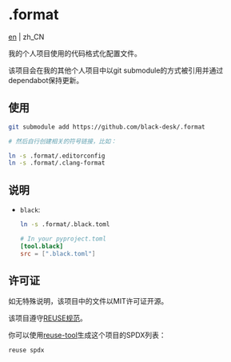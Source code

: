 <!--
SPDX-FileCopyrightText: 2025 Chen Linxuan <me@black-desk.cn>

SPDX-License-Identifier: MIT
-->

# .format

[en](README.md) | zh_CN

我的个人项目使用的代码格式化配置文件。

该项目会在我的其他个人项目中以git submodule的方式被引用并通过dependabot保持更新。

## 使用

```bash
git submodule add https://github.com/black-desk/.format

# 然后自行创建相关的符号链接，比如：

ln -s .format/.editorconfig
ln -s .format/.clang-format
```

## 说明

- `black`:

  ```bash
  ln -s .format/.black.toml
  ```

  ```toml
  # In your pyproject.toml
  [tool.black]
  src = [".black.toml"]
  ```

## 许可证

如无特殊说明，该项目中的文件以MIT许可证开源。

该项目遵守[REUSE规范](https://reuse.software/spec-3.3/)。

你可以使用[reuse-tool](https://github.com/fsfe/reuse-tool)生成这个项目的SPDX列表：

```bash
reuse spdx
```
